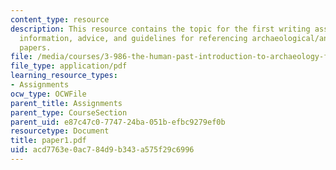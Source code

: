 ```yaml
---
content_type: resource
description: This resource contains the topic for the first writing assignment, background
  information, advice, and guidelines for referencing archaeological/anthropological
  papers.
file: /media/courses/3-986-the-human-past-introduction-to-archaeology-fall-2006/acd7763e0ac784d9b343a575f29c6996_paper1.pdf
file_type: application/pdf
learning_resource_types:
- Assignments
ocw_type: OCWFile
parent_title: Assignments
parent_type: CourseSection
parent_uid: e87c47c0-7747-24ba-051b-efbc9279ef0b
resourcetype: Document
title: paper1.pdf
uid: acd7763e-0ac7-84d9-b343-a575f29c6996
---
```

